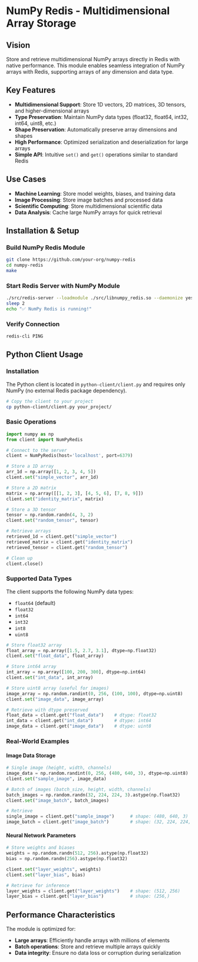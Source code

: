# NumPy Redis - Multidimensional Array Storage

## Vision

Store and retrieve multidimensional NumPy arrays directly in Redis with native performance. This module enables seamless integration of NumPy arrays with Redis, supporting arrays of any dimension and data type.

## Key Features

- **Multidimensional Support**: Store 1D vectors, 2D matrices, 3D tensors, and higher-dimensional arrays
- **Type Preservation**: Maintain NumPy data types (float32, float64, int32, int64, uint8, etc.)
- **Shape Preservation**: Automatically preserve array dimensions and shapes
- **High Performance**: Optimized serialization and deserialization for large arrays
- **Simple API**: Intuitive `set()` and `get()` operations similar to standard Redis

## Use Cases

- **Machine Learning**: Store model weights, biases, and training data
- **Image Processing**: Store image batches and processed data
- **Scientific Computing**: Store multidimensional scientific data
- **Data Analysis**: Cache large NumPy arrays for quick retrieval

## Installation & Setup

### Build NumPy Redis Module

```bash
git clone https://github.com/your-org/numpy-redis
cd numpy-redis
make
```

### Start Redis Server with NumPy Module

```bash
./src/redis-server --loadmodule ./src/libnumpy_redis.so --daemonize yes
sleep 2
echo "✅ NumPy Redis is running!"
```

### Verify Connection

```bash
redis-cli PING
```

## Python Client Usage

### Installation

The Python client is located in `python-client/client.py` and requires only NumPy (no external Redis package dependency).

```bash
# Copy the client to your project
cp python-client/client.py your_project/
```

### Basic Operations

```python
import numpy as np
from client import NumPyRedis

# Connect to the server
client = NumPyRedis(host='localhost', port=6379)

# Store a 1D array
arr_1d = np.array([1, 2, 3, 4, 5])
client.set("simple_vector", arr_1d)

# Store a 2D matrix
matrix = np.array([[1, 2, 3], [4, 5, 6], [7, 8, 9]])
client.set("identity_matrix", matrix)

# Store a 3D tensor
tensor = np.random.randn(4, 3, 2)
client.set("random_tensor", tensor)

# Retrieve arrays
retrieved_1d = client.get("simple_vector")
retrieved_matrix = client.get("identity_matrix")
retrieved_tensor = client.get("random_tensor")

# Clean up
client.close()
```

### Supported Data Types

The client supports the following NumPy data types:
- `float64` (default)
- `float32`
- `int64`
- `int32`
- `int8`
- `uint8`

```python
# Store float32 array
float_array = np.array([1.5, 2.7, 3.1], dtype=np.float32)
client.set("float_data", float_array)

# Store int64 array
int_array = np.array([100, 200, 300], dtype=np.int64)
client.set("int_data", int_array)

# Store uint8 array (useful for images)
image_array = np.random.randint(0, 256, (100, 100), dtype=np.uint8)
client.set("image_data", image_array)

# Retrieve with dtype preserved
float_data = client.get("float_data")    # dtype: float32
int_data = client.get("int_data")        # dtype: int64
image_data = client.get("image_data")    # dtype: uint8
```

### Real-World Examples

#### Image Data Storage

```python
# Single image (height, width, channels)
image_data = np.random.randint(0, 256, (480, 640, 3), dtype=np.uint8)
client.set("sample_image", image_data)

# Batch of images (batch_size, height, width, channels)
batch_images = np.random.randn(32, 224, 224, 3).astype(np.float32)
client.set("image_batch", batch_images)

# Retrieve
single_image = client.get("sample_image")      # shape: (480, 640, 3)
image_batch = client.get("image_batch")        # shape: (32, 224, 224, 3)
```

#### Neural Network Parameters

```python
# Store weights and biases
weights = np.random.randn(512, 256).astype(np.float32)
bias = np.random.randn(256).astype(np.float32)

client.set("layer_weights", weights)
client.set("layer_bias", bias)

# Retrieve for inference
layer_weights = client.get("layer_weights")    # shape: (512, 256)
layer_bias = client.get("layer_bias")          # shape: (256,)
```

## Performance Characteristics

The module is optimized for:
- **Large arrays**: Efficiently handle arrays with millions of elements
- **Batch operations**: Store and retrieve multiple arrays quickly
- **Data integrity**: Ensure no data loss or corruption during serialization